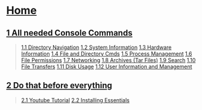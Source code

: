 # [Home](https://github.com/Tomato6966/how-to-setup-your-linux-server/wiki)
## [1 All needed Console Commands](https://github.com/Tomato6966/how-to-setup-your-linux-server/wiki/1-All-needed-Console-Commands)
> [1.1 Directory Navigation](https://github.com/Tomato6966/how-to-setup-your-linux-server/wiki/1.1-Directory-Navigation)
> [1.2 System Information](https://github.com/Tomato6966/how-to-setup-your-linux-server/wiki/1.2-System-Information)
> [1.3 Hardware Information](https://github.com/Tomato6966/how-to-setup-your-linux-server/wiki/1.3-Hardware-Information)
> [1.4 File and Directory Cmds](https://github.com/Tomato6966/how-to-setup-your-linux-server/wiki/1.4-File-and-Directory-Commands)
> [1.5 Process Management](https://github.com/Tomato6966/how-to-setup-your-linux-server/wiki/1.5-Process-Management)
> [1.6 File Permissions](https://github.com/Tomato6966/how-to-setup-your-linux-server/wiki/1.6-File-Permissions)
> [1.7 Networking](https://github.com/Tomato6966/how-to-setup-your-linux-server/wiki/1.7-Networking)
> [1.8 Archives (Tar Files)](https://github.com/Tomato6966/how-to-setup-your-linux-server/wiki/1.8-Archives-(Tar-Files))
> [1.9 Search](https://github.com/Tomato6966/how-to-setup-your-linux-server/wiki/1.9-Search)
> [1.10 File Transfers](https://github.com/Tomato6966/how-to-setup-your-linux-server/wiki/1.10-File-Transfers)
> [1.11 Disk Usage](https://github.com/Tomato6966/how-to-setup-your-linux-server/wiki/1.11-Disk-Usage)
> [1.12 User Information and Management](https://github.com/Tomato6966/how-to-setup-your-linux-server/wiki/1.12-User-Information-and-Management)
## [2 Do that before everything](https://github.com/Tomato6966/how-to-setup-your-linux-server/wiki/2-Do-that-Before!)
> [2.1 Youtube Tutorial](https://github.com/Tomato6966/how-to-setup-your-linux-server/wiki/2.1-Youtube-Tutorial)
> [2.2 Installing Essentials](https://github.com/Tomato6966/how-to-setup-your-linux-server/wiki/2.2-Installing-Essentials)